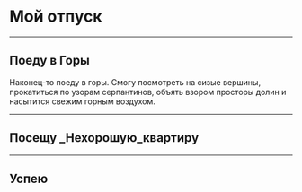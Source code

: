 # Мой отпуск

---
## Поеду в **Горы**
Наконец-то поеду в горы. Смогу посмотреть на сизые вершины, прокатиться по узорам серпантинов, объять взором просторы долин и насытится свежим горным воздухом.

---
## Посещу **_Нехорошую_квартиру**

---
## Успею
